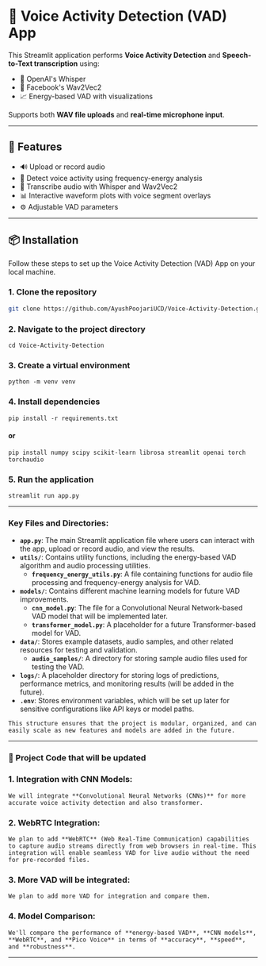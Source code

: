 # 🎤 Voice Activity Detection (VAD) App

This Streamlit application performs **Voice Activity Detection** and **Speech-to-Text transcription** using:

- 🧠 OpenAI's Whisper
- 🧠 Facebook's Wav2Vec2
- 📈 Energy-based VAD with visualizations

Supports both **WAV file uploads** and **real-time microphone input**.

---

## 🚀 Features

- 🔊 Upload or record audio
- 🎯 Detect voice activity using frequency-energy analysis
- 🧾 Transcribe audio with Whisper and Wav2Vec2
- 📊 Interactive waveform plots with voice segment overlays
- ⚙️ Adjustable VAD parameters

---

## 📦 Installation

Follow these steps to set up the Voice Activity Detection (VAD) App on your local machine.

### 1. Clone the repository

```bash
git clone https://github.com/AyushPoojariUCD/Voice-Activity-Detection.git
```

### 2. Navigate to the project directory
```
cd Voice-Activity-Detection
```

### 3. Create a virtual environment
```
python -m venv venv
```

### 4. Install dependencies
```
pip install -r requirements.txt
```
#### or
```
pip install numpy scipy scikit-learn librosa streamlit openai torch torchaudio
```

### 5. Run the application
```
streamlit run app.py
```
---

### Key Files and Directories:

- **`app.py`**: The main Streamlit application file where users can interact with the app, upload or record audio, and view the results.
- **`utils/`**: Contains utility functions, including the energy-based VAD algorithm and audio processing utilities.
  - **`frequency_energy_utils.py`**: A file containing functions for audio file processing and frequency-energy analysis for VAD.
- **`models/`**: Contains different machine learning models for future VAD improvements.
  - **`cnn_model.py`**: The file for a Convolutional Neural Network-based VAD model that will be implemented later.
  - **`transformer_model.py`**: A placeholder for a future Transformer-based model for VAD.
- **`data/`**: Stores example datasets, audio samples, and other related resources for testing and validation.
  - **`audio_samples/`**: A directory for storing sample audio files used for testing the VAD.
- **`logs/`**: A placeholder directory for storing logs of predictions, performance metrics, and monitoring results (will be added in the future).
- **`.env`**: Stores environment variables, which will be set up later for sensitive configurations like API keys or model paths.

`This structure ensures that the project is modular, organized, and can easily scale as new features and models are added in the future.`

---

### 📌 Project Code that will be updated

### 1. **Integration with CNN Models**:
`We will integrate **Convolutional Neural Networks (CNNs)** for more accurate voice activity detection and also transformer.`

### 2. **WebRTC Integration**:
`We plan to add **WebRTC** (Web Real-Time Communication) capabilities to capture audio streams directly from web browsers in real-time. This integration will enable seamless VAD for live audio without the need for pre-recorded files.`

### 3. **More VAD will be integrated**:
`We plan to add more VAD for integration and compare them.`

### 4. **Model Comparison**:
`We'll compare the performance of **energy-based VAD**, **CNN models**, **WebRTC**, and **Pico Voice** in terms of **accuracy**, **speed**, and **robustness**.`

---
